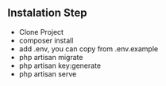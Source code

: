 ## Instalation Step

- Clone Project
- composer install
- add .env, you can copy from .env.example
- php artisan migrate
- php artisan key:generate
- php artisan serve


